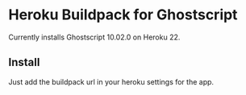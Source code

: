 # Heroku Buildpack for Ghostscript

Currently installs Ghostscript 10.02.0 on Heroku 22.

## Install

Just add the buildpack url in your heroku settings for the app.
